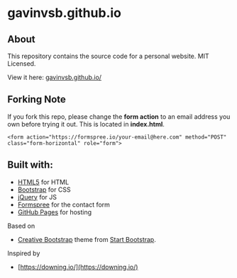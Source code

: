 gavinvsb.github.io
=================================================================================================

## About

This repository contains the source code for a personal website. MIT Licensed.

View it here: [gavinvsb.github.io/](https://gavinvsb.github.io/)

## Forking Note

If you fork this repo, please change the **form action** to an email address you own before trying it out. This is located in **index.html**.

```
<form action="https://formspree.io/your-email@here.com" method="POST" class="form-horizontal" role="form">
```

Built with:
--------------------------------------------------------------------------------
* [HTML5](https://developers.google.com/web/) for HTML
* [Bootstrap](http://getbootstrap.com/) for CSS
* [jQuery](https://jquery.com/) for JS
* [Formspree](https://formspree.io/) for the contact form
* [GitHub Pages](https://pages.github.com/) for hosting

Based on
* [Creative Bootstrap](http://startbootstrap.com/template-overviews/creative/) theme from [Start Bootstrap](http://startbootstrap.com/).

Inspired by 
* [https://downing.io/](https://downing.io/)
